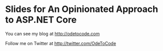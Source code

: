 Slides for An Opinionated Approach to ASP.NET Core
============

You can see my blog at http://odetocode.com

Follow me on Twitter at http://twitter.com/OdeToCode